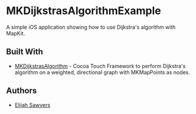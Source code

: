 # MKDijkstrasAlgorithmExample

A simple iOS application showing how to use Dijkstra's algorithm with MapKit. 

##

## Built With

* [MKDijkstrasAlgorithm](https://github.com/elijahsawyers/MKDijkstrasAlgorithm/) - Cocoa Touch Framework to perform Dijkstra's algorithm on a weighted, directional graph with MKMapPoints as nodes.

## Authors

* [Elijah Sawyers](https://github.com/elijahsawyers)
